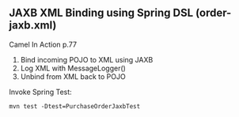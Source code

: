 ## JAXB XML Binding using Spring DSL (order-jaxb.xml)

Camel In Action p.77

1. Bind incoming POJO to XML using JAXB
2. Log XML with MessageLogger()
3. Unbind from XML back to POJO 

Invoke Spring Test:

	mvn test -Dtest=PurchaseOrderJaxbTest 
